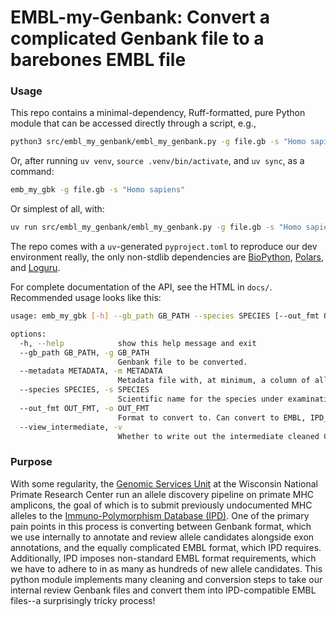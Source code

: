 # EMBL-my-Genbank: Convert a complicated Genbank file to a barebones EMBL file

### Usage

This repo contains a minimal-dependency, Ruff-formatted, pure Python module that can be accessed directly through a script, e.g.,

```bash
python3 src/embl_my_genbank/embl_my_genbank.py -g file.gb -s "Homo sapiens"
```

Or, after running `uv venv`, `source .venv/bin/activate`, and `uv sync`, as a command:

```bash
emb_my_gbk -g file.gb -s "Homo sapiens"
```

Or simplest of all, with:

```bash
uv run src/embl_my_genbank/embl_my_genbank.py -g file.gb -s "Homo sapiens"
```

The repo comes with a `uv`-generated `pyproject.toml` to reproduce our dev environment really, the only non-stdlib dependencies are [BioPython](https://biopython.org/), [Polars](https://pola.rs/), and [Loguru](https://github.com/Delgan/loguru).

For complete documentation of the API, see the HTML in `docs/`. Recommended usage looks like this:

```bash
usage: emb_my_gbk [-h] --gb_path GB_PATH --species SPECIES [--out_fmt OUT_FMT] [--view_intermediate VIEW_INTERMEDIATE]

options:
  -h, --help            show this help message and exit
  --gb_path GB_PATH, -g GB_PATH
                        Genbank file to be converted.
  --metadata METADATA, -m METADATA
                        Metadata file with, at minimum, a column of allele names and a column of representative animals.
  --species SPECIES, -s SPECIES
                        Scientific name for the species under examination.
  --out_fmt OUT_FMT, -o OUT_FMT
                        Format to convert to. Can convert to EMBL, IPD_EMBL, and FASTA.
  --view_intermediate, -v
                        Whether to write out the intermediate cleaned Genbank file for inspection.
```

### Purpose

With some regularity, the [Genomic Services Unit](https://primate.wisc.edu/research-services/genomics-services/) at the Wisconsin National Primate Research Center run an allele discovery pipeline on primate MHC amplicons, the goal of which is to submit previously undocumented MHC alleles to the [Immuno-Polymorphism Database (IPD)](https://www.ebi.ac.uk/ipd/). One of the primary pain points in this process is converting between Genbank format, which we use internally to annotate and review allele candidates alongside exon annotations, and the equally complicated EMBL format, which IPD requires. Additionally, IPD imposes non-standard EMBL format requirements, which we have to adhere to in as many as hundreds of new allele candidates. This python module implements many cleaning and conversion steps to take our internal review Genbank files and convert them into IPD-compatible EMBL files--a surprisingly tricky process!
